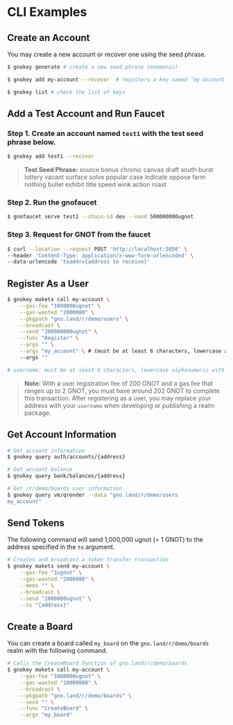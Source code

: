 # CLI Examples

## Create an Account

You may create a new account or recover one using the seed phrase.

```bash
$ gnokey generate # create a new seed phrase (mnemonic)

$ gnokey add my-account --recover  # registers a key named ‘my-account’ with a seed phrase

$ gnokey list # check the list of keys
```

## Add a Test Account and Run Faucet

### **Step 1. Create an account named `test1` with the test seed phrase below.**

```bash
$ gnokey add test1 --recover
```

> **Test Seed Phrase:** source bonus chronic canvas draft south burst lottery vacant surface solve popular case indicate oppose farm nothing bullet exhibit title speed wink action roast

### **Step 2. Run the gnofaucet**

```bash
$ gnofaucet serve test1 --chain-id dev --send 500000000ugnot
```

### **Step 3. Request for GNOT from the faucet**

```bash
$ curl --location --request POST 'http://localhost:5050' \
--header 'Content-Type: application/x-www-form-urlencoded' \
--data-urlencode 'toaddr={address to receive}'
```

## Register As a User

```bash
$ gnokey maketx call my-account \
    --gas-fee "1000000ugnot" \
    --gas-wanted "2000000" \
    --pkgpath "gno.land/r/demo/users" \
    --broadcast \
    --send "200000000ugnot" \
    --func "Register" \
    --args "" \
    --args "my_account" \ # (must be at least 6 characters, lowercase alphanumeric with underscore)
    --args ""

# username: must be at least 6 characters, lowercase alphanumeric with underscore
```

> **Note:** With a user registration fee of 200 GNOT and a gas fee that ranges up to 2 GNOT, you must have around 202 GNOT to complete this transaction. After registering as a user, you may replace your address with your `username` when developing or publishing a realm package.

## Get Account Information

```bash
# Get account information
$ gnokey query auth/accounts/{address}

# Get account balance
$ gnokey query bank/balances/{address}

# Get /r/demo/boards user information
$ gnokey query vm/qrender --data "gno.land/r/demo/users
my_account"
```

## Send Tokens

The following command will send 1,000,000 ugnot (= 1 GNOT) to the address specified in the `to` argument.

```bash
# Creates and broadcast a token transfer transaction
$ gnokey maketx send my-account \
    --gas-fee "1ugnot" \
    --gas-wanted "2000000" \
    --memo "" \
    --broadcast \
    --send "1000000ugnot" \
    --to "{address}"
```

## Create a Board

You can create a board called `my_board` on the `gno.land/r/demo/boards` realm with the following command.

```bash
# Calls the CreateBoard function of gno.land/r/demo/boards
$ gnokey maketx call my-account \
    --gas-fee "1000000ugnot" \
    --gas-wanted "10000000" \
    --broadcast \
    --pkgpath "gno.land/r/demo/boards" \
    --send "" \
    --func "CreateBoard" \
    --args "my_board"
```
